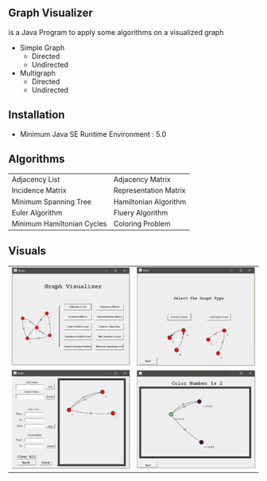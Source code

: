 ## Graph Visualizer

is a Java Program to apply some algorithms on a visualized graph
  - Simple Graph
    - Directed
    - Undirected
  - Multigraph
    - Directed
    - Undirected

## Installation

 - Minimum Java SE Runtime Environment : 5.0 
 
## Algorithms
 <table>
  <tr>
    <td> Adjacency List </td>
    <td> Adjacency Matrix</td>
  </tr>
  <tr>
    <td> Incidence Matrix </td>
    <td> Representation Matrix </td>
  </tr>
  <tr>
    <td> Minimum Spanning Tree</td>
    <td> Hamiltonian Algorithm</td>
  </tr>
  <tr>
    <td> Euler Algorithm</td>
    <td> Fluery Algorithm</td>
  </tr>
  <tr>
    <td> Minimum Hamiltonian Cycles </td>
    <td> Coloring Problem </td>
  </tr>
  </table>
  
## Visuals

 <table>
  <tr>
    <td>  <img src="screenshot1.PNG" width="400" title="hover text"></td>
    <td>  <img src="screenshot2.PNG" width="400" title="hover text"></td>
  </tr>
  <tr>
    <td>  <img src="screenshot3.PNG" width="400" title="hover text"> </td>
    <td>  <img src="screenshot4.PNG" width="400" title="hover text"> </td>
  </tr>
  </table>
